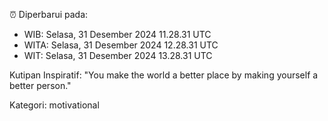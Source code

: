 ⏰ Diperbarui pada:
- WIB: Selasa, 31 Desember 2024 11.28.31 UTC
- WITA: Selasa, 31 Desember 2024 12.28.31 UTC
- WIT: Selasa, 31 Desember 2024 13.28.31 UTC

Kutipan Inspiratif:
"You make the world a better place by making yourself a better person."


Kategori: motivational

